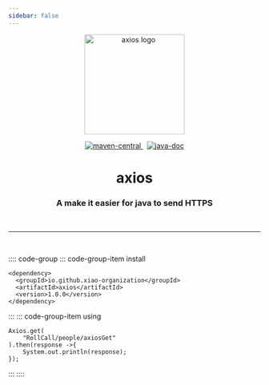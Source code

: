 ```yaml
---
sidebar: false
---
```


<p align="center"><img width="200" src="/logo/logo.png" alt="axios logo"></p>

<p align="center">
	<a href="https://mvnrepository.com/artifact/io.github.xiao-organization/axios">
		<img src="https://img.shields.io/maven-central/v/io.github.xiao-organization/axios.svg" alt="maven-central">
	</a>
    &nbsp
	<a href="https://www.javadoc.io/doc/io.github.xiao-organization/axios">
		<img src="https://www.javadoc.io/badge/io.github.xiao-organization/axios.svg" alt="java-doc">
	</a>
</p>

<h1 align="center">axios</h1>

<h3 align="center">A make it easier for java to send HTTPS</h3>

<br>

****

<br>


:::: code-group
::: code-group-item install
```xml:no-line-numbers
<dependency>
  <groupId>io.github.xiao-organization</groupId>
  <artifactId>axios</artifactId>
  <version>1.0.0</version>
</dependency>
```
:::
::: code-group-item using
```java:no-line-numbers
Axios.get(
	"RollCall/people/axiosGet" 
).then(response ->{
	System.out.println(response);
});
```
:::
::::

